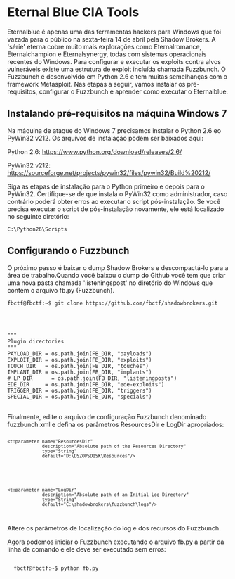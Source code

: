 # Eternal Blue CIA Tools
Eternalblue é apenas uma das ferramentas hackers para Windows que foi vazada para o público na sexta-feira 14 de abril pela Shadow Brokers. A 'série' eterna cobre muito mais explorações como Eternalromance, Eternalchampion e Eternalsynergy, todas com sistemas operacionais recentes do Windows. Para configurar e executar os exploits contra alvos vulneráveis existe uma estrutura de exploit incluída chamada Fuzzbunch. O Fuzzbunch é desenvolvido em Python 2.6 e tem muitas semelhanças com o framework Metasploit. Nas etapas a seguir, vamos instalar os pré-requisitos, configurar o Fuzzbunch e aprender como executar o Eternalblue.

## Instalando pré-requisitos na máquina Windows 7

Na máquina de ataque do Windows 7 precisamos instalar o Python 2.6 eo PyWin32 v212. Os arquivos de instalação podem ser baixados aqui:

Python 2.6: https://www.python.org/download/releases/2.6/

PyWin32 v212: https://sourceforge.net/projects/pywin32/files/pywin32/Build%20212/

Siga as etapas de instalação para o Python primeiro e depois para o PyWin32. Certifique-se de que instala o PyWin32 como administrador, caso contrário poderá obter erros ao executar o script pós-instalação. Se você precisa executar o script de pós-instalação novamente, ele está localizado no seguinte diretório:

<pre>
<code>C:\Python26\Scripts</code>
</pre>

## Configurando o Fuzzbunch

O próximo passo é baixar o dump Shadow Brokers e descompactá-lo para a área de trabalho.Quando você baixou o dump do Github você tem que criar uma nova pasta chamada 'listeningspost' no diretório do Windows que contém o arquivo fb.py (Fuzzbunch).
<pre>
<code>fbctf@fbctf:~$ git clone https://github.com/fbctf/shadowbrokers.git</code>
</pre>
<br>
<pre>
<code>
"""
Plugin directories
"""
PAYLOAD_DIR = os.path.join(FB_DIR, "payloads")
EXPLOIT_DIR = os.path.join(FB_DIR, "exploits")
TOUCH_DIR   = os.path.join(FB_DIR, "touches")
IMPLANT_DIR = os.path.join(FB_DIR, "implants")
# LP_DIR      = os.path.join(FB_DIR, "listeningposts")
EDE_DIR     = os.path.join(FB_DIR, "ede-exploits")
TRIGGER_DIR = os.path.join(FB_DIR, "triggers")
SPECIAL_DIR = os.path.join(FB_DIR, "specials")
</code>
</pre>
Finalmente, edite o arquivo de configuração Fuzzbunch denominado fuzzbunch.xml e defina os parâmetros ResourcesDir e LogDir apropriados:
<code>

    <t:parameter name="ResourcesDir"
                 description="Absolute path of the Resources Directory"
                 type="String"
                 default="D:\DSZOPSDISK\Resources"/>

</code>
<code>

    <t:parameter name="LogDir"
                 description="Absolute path of an Initial Log Directory"
                 type="String"
                 default="C:\shadowbrokers\fuzzbunch\logs"/>
</code>

Altere os parâmetros de localização do log e dos recursos do Fuzzbunch.

Agora podemos iniciar o Fuzzbunch executando o arquivo fb.py a partir da linha de comando e ele deve ser executado sem erros:
<pre>
<code>
  fbctf@fbctf:~$ python fb.py
</code>
</pre>
